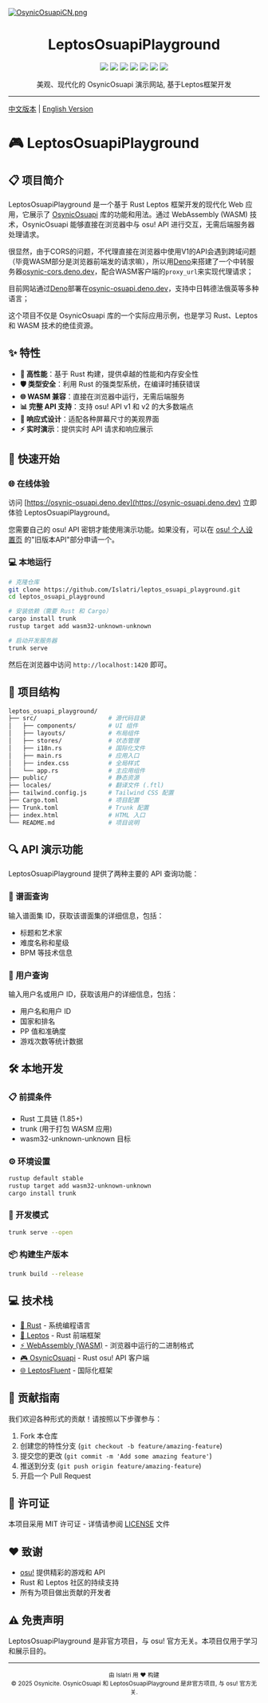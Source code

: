 <!-- markdownlint-disable MD033 MD041 MD045 MD026 -->
[![OsynicOsuapiCN.png](https://s2.loli.net/2025/05/15/Ww1hovEL4PmKdD6.png)](https://osynic-osuapi.deno.dev/)

<h1 align="center" tabindex="-1" class="heading-element" dir="auto">LeptosOsuapiPlayground</h1>

<p align="center">
  <a href="https://www.rust-lang.org/" target="_blank"><img src="https://img.shields.io/badge/Rust-1.85%2B-blue"/></a>
  <a href="https://crates.io/crates/osynic_osuapi" target="_blank"><img src="https://img.shields.io/crates/v/osynic_osuapi"/></a>
  <a href="https://docs.rs/osynic_osuapi" target="_blank"><img src="https://img.shields.io/docsrs/osynic_osuapi/0.1.0"/></a>
  <a href="https://osynic-osuapi.deno.dev" target="_blank"><img src="https://img.shields.io/badge/Deno-white?logo=deno&logoColor=black"/></a>
  <a href="https://github.com/islatri/leptos_osuapi_playground" target="_blank"><img src="https://img.shields.io/badge/License-MIT-green.svg"/></a>
  <a href="https://discord.gg/DRnZSES3BC" target="_blank"><img src="https://img.shields.io/badge/chat-discord-7289da.svg"/></a>
  <a href="https://github.com/osynicite" target="_blank"><img src="https://img.shields.io/badge/buy%20me-a%20coffee-orange.svg?style=flat-square"/></a>

</p>

<p align="center">
    美观、现代化的 OsynicOsuapi 演示网站, 基于Leptos框架开发
</p>

<hr />

[中文版本](README.md) | [English Version](README_EN.md)

# 🎮 LeptosOsuapiPlayground

## 📋 项目简介

LeptosOsuapiPlayground 是一个基于 Rust Leptos 框架开发的现代化 Web 应用，它展示了 [OsynicOsuapi](https://github.com/osynicite/osynic_osuapi) 库的功能和用法。通过 WebAssembly (WASM) 技术，OsynicOsuapi 能够直接在浏览器中与 osu! API 进行交互，无需后端服务器处理请求。

很显然，由于CORS的问题，不代理直接在浏览器中使用V1的API会遇到跨域问题（毕竟WASM部分是浏览器前端发的请求嘛），所以用[Deno](https://deno.dev)来搭建了一个中转服务器[osynic-cors.deno.dev](https://osynic-cors.deno.dev)，配合WASM客户端的`proxy_url`来实现代理请求；

目前网站通过[Deno](https://deno.dev)部署在[osynic-osuapi.deno.dev](https://osynic-osuapi.deno.dev/)，支持中日韩德法俄英等多种语言；

这个项目不仅是 OsynicOsuapi 库的一个实际应用示例，也是学习 Rust、Leptos 和 WASM 技术的绝佳资源。

## ✨ 特性

- **🚀 高性能**：基于 Rust 构建，提供卓越的性能和内存安全性
- **🛡️ 类型安全**：利用 Rust 的强类型系统，在编译时捕获错误
- **🌐 WASM 兼容**：直接在浏览器中运行，无需后端服务
- **📊 完整 API 支持**：支持 osu! API v1 和 v2 的大多数端点
- **📱 响应式设计**：适配各种屏幕尺寸的美观界面
- **⚡ 实时演示**：提供实时 API 请求和响应展示

## 🚀 快速开始

### 🌐 在线体验

访问 [https://osynic-osuapi.deno.dev](https://osynic-osuapi.deno.dev) 立即体验 LeptosOsuapiPlayground。

您需要自己的 osu! API 密钥才能使用演示功能。如果没有，可以在 [osu! 个人设置页](https://osu.ppy.sh/home/account/edit) 的"旧版本API"部分申请一个。

### 💻 本地运行

```bash
# 克隆仓库
git clone https://github.com/Islatri/leptos_osuapi_playground.git
cd leptos_osuapi_playground

# 安装依赖（需要 Rust 和 Cargo）
cargo install trunk
rustup target add wasm32-unknown-unknown

# 启动开发服务器
trunk serve
```

然后在浏览器中访问 `http://localhost:1420` 即可。

## 📂 项目结构

```bash
leptos_osuapi_playground/
├── src/                    # 源代码目录
│   ├── components/         # UI 组件
│   ├── layouts/            # 布局组件
│   ├── stores/             # 状态管理
│   ├── i18n.rs             # 国际化文件
│   ├── main.rs             # 应用入口
│   ├── index.css           # 全局样式
│   └── app.rs              # 主应用组件
├── public/                 # 静态资源
├── locales/                # 翻译文件 (.ftl)
├── tailwind.config.js      # Tailwind CSS 配置
├── Cargo.toml              # 项目配置
├── Trunk.toml              # Trunk 配置
├── index.html              # HTML 入口
└── README.md               # 项目说明
```

## 🔍 API 演示功能

LeptosOsuapiPlayground 提供了两种主要的 API 查询功能：

### 🎵 谱面查询

输入谱面集 ID，获取该谱面集的详细信息，包括：

- 标题和艺术家
- 难度名称和星级
- BPM 等技术信息

### 👤 用户查询

输入用户名或用户 ID，获取该用户的详细信息，包括：

- 用户名和用户 ID
- 国家和排名
- PP 值和准确度
- 游戏次数等统计数据

## 🛠️ 本地开发

### 📋 前提条件

- Rust 工具链 (1.85+)
- trunk (用于打包 WASM 应用)
- wasm32-unknown-unknown 目标

### ⚙️ 环境设置

```bash
rustup default stable
rustup target add wasm32-unknown-unknown
cargo install trunk
```

### 🔧 开发模式

```bash
trunk serve --open
```

### 📦 构建生产版本

```bash
trunk build --release
```

## 💻 技术栈

- [🦀 Rust](https://www.rust-lang.org/) - 系统编程语言
- [🔄 Leptos](https://github.com/leptos-rs/leptos) - Rust 前端框架
- [⚡ WebAssembly (WASM)](https://webassembly.org/) - 浏览器中运行的二进制格式
- [🎮 OsynicOsuapi](https://github.com/osynicite/osynic_osuapi) - Rust osu! API 客户端
- [🌐 LeptosFluent](https://github.com/mondeja/leptos-fluent) - 国际化框架

## 🤝 贡献指南

我们欢迎各种形式的贡献！请按照以下步骤参与：

1. Fork 本仓库
2. 创建您的特性分支 (`git checkout -b feature/amazing-feature`)
3. 提交您的更改 (`git commit -m 'Add some amazing feature'`)
4. 推送到分支 (`git push origin feature/amazing-feature`)
5. 开启一个 Pull Request

## 📜 许可证

本项目采用 MIT 许可证 - 详情请参阅 [LICENSE](LICENSE) 文件

## ❤️ 致谢

- [osu!](https://osu.ppy.sh/) 提供精彩的游戏和 API
- Rust 和 Leptos 社区的持续支持
- 所有为项目做出贡献的开发者

## ⚠️ 免责声明

LeptosOsuapiPlayground 是非官方项目，与 osu! 官方无关。本项目仅用于学习和展示目的。

---

<div align="center">
  <sub>由 Islatri 用 ❤️ 构建</sub>
  <br>
  <sub>© 2025 Osynicite. OsynicOsuapi 和 LeptosOsuapiPlayground 是非官方项目, 与 osu! 官方无关.</sub>
</div>
